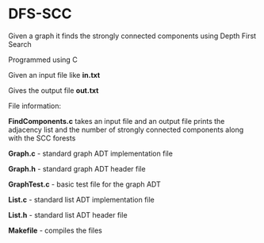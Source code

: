 # DFS-SCC
Given a graph it finds the strongly connected components using Depth First Search

Programmed using C

Given an input file like __in.txt__

Gives the output file __out.txt__

File information:

__FindComponents.c__ takes an input file and an output file prints the adjacency list and the number of strongly connected components along with the SCC forests

__Graph.c__ - standard graph ADT implementation file

__Graph.h__ - standard graph ADT header file

__GraphTest.c__ - basic test file for the graph ADT

__List.c__ - standard list ADT implementation file

__List.h__ - standard list ADT header file

__Makefile__ - compiles the files
